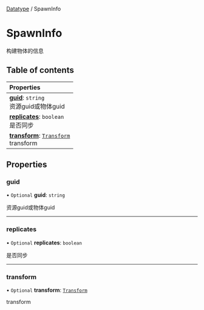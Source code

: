 [Datatype](../groups/Datatype.Datatype.md) / SpawnInfo

# SpawnInfo <Badge type="tip" text="Interface" /> <Score text="SpawnInfo" />

构建物体的信息

## Table of contents

| Properties |
| :-----|
| **[guid](Type.SpawnInfo.md#guid)**: `string` <br> 资源guid或物体guid|
| **[replicates](Type.SpawnInfo.md#replicates)**: `boolean` <br> 是否同步|
| **[transform](Type.SpawnInfo.md#transform)**: [`Transform`](../classes/Type.Transform.md) <br> transform|

## Properties

### guid <Score text="guid" /> 

• `Optional` **guid**: `string`

资源guid或物体guid

___

### replicates <Score text="replicates" /> 

• `Optional` **replicates**: `boolean`

是否同步

___

### transform <Score text="transform" /> 

• `Optional` **transform**: [`Transform`](../classes/Type.Transform.md)

transform

